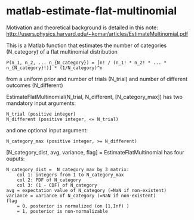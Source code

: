 matlab-estimate-flat-multinomial
================================

Motivation and theoretical background is detailed in this note: 
http://users.physics.harvard.edu/~komar/articles/EstimateMultinomial.pdf

This is a Matlab function that estimates the number of categories (N_category) of a flat multinomial distribution

    P(n_1, n_2, ... n_{N_category}) = [n! / (n_1! * n_2! * ... * n_{N_category}!)] * (1/N_category)^n
  
from a uniform prior and number of trials (N_trial) and number of different outcomes (N_different)


EstimateFlatMultinomial(N_trial, N_different, [N_category_max])
has two mandatory input arguments:

    N_trial (positive integer)
    N_different (positive integer, <= N_trial)
  
and one optional input argument:

    N_category_max (positive integer, >= N_different)


[N_category_dist, avg, variance, flag] = EstimateFlatMultinomial 
has four ouputs:

    N_category_dist =  N_category_max by 3 matrix:
        col 1: integers from 1 to N_category_max
        col 2: PDF of N_category
        col 3: (1 - CDF) of N_category
    avg = expectation value of N_category (=NaN if non-existent)
    variance = variance of N_category (=NaN if non-existent)
    flag 
        = 0, posterior is normalized (on [1,Inf) )
        = 1, posterior is non-normalizable
